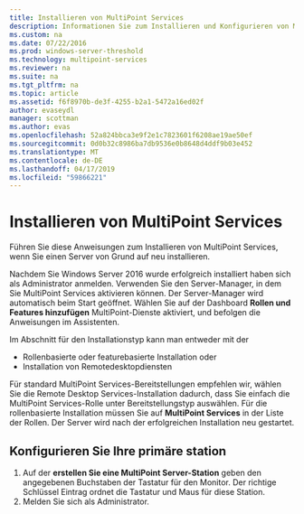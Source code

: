 ```yaml
---
title: Installieren von MultiPoint Services
description: Informationen Sie zum Installieren und Konfigurieren von MultiPoint Services in Windows Server 2016
ms.custom: na
ms.date: 07/22/2016
ms.prod: windows-server-threshold
ms.technology: multipoint-services
ms.reviewer: na
ms.suite: na
ms.tgt_pltfrm: na
ms.topic: article
ms.assetid: f6f8970b-de3f-4255-b2a1-5472a16ed02f
author: evaseydl
manager: scottman
ms.author: evas
ms.openlocfilehash: 52a824bbca3e9f2e1c7823601f6208ae19ae50ef
ms.sourcegitcommit: 0d0b32c8986ba7db9536e0b8648d4ddf9b03e452
ms.translationtype: MT
ms.contentlocale: de-DE
ms.lasthandoff: 04/17/2019
ms.locfileid: "59866221"
---
```

# <a name="install-multipoint-services"></a>Installieren von MultiPoint Services
Führen Sie diese Anweisungen zum Installieren von MultiPoint Services, wenn Sie einen Server von Grund auf neu installieren.  

Nachdem Sie Windows Server 2016 wurde erfolgreich installiert haben sich als Administrator anmelden. Verwenden Sie den Server-Manager, in dem Sie MultiPoint Services aktivieren können. Der Server-Manager wird automatisch beim Start geöffnet. Wählen Sie auf der Dashboard **Rollen und Features hinzufügen** MultiPoint-Dienste aktiviert, und befolgen die Anweisungen im Assistenten.

Im Abschnitt für den Installationstyp kann man entweder mit der 
- Rollenbasierte oder featurebasierte Installation oder
- Installation von Remotedesktopdiensten

Für standard MultiPoint Services-Bereitstellungen empfehlen wir, wählen Sie die Remote Desktop Services-Installation dadurch, dass Sie einfach die MultiPoint Services-Rolle unter Bereitstellungstyp auswählen. Für die rollenbasierte Installation müssen Sie auf **MultiPoint Services** in der Liste der Rollen. Der Server wird nach der erfolgreichen Installation neu gestartet.  
  
## <a name="configure-your-primary-station"></a>Konfigurieren Sie Ihre primäre station  
  
1.  Auf der **erstellen Sie eine MultiPoint Server-Station** geben den angegebenen Buchstaben der Tastatur für den Monitor. Der richtige Schlüssel Eintrag ordnet die Tastatur und Maus für diese Station.  
2.  Melden Sie sich als Administrator.  